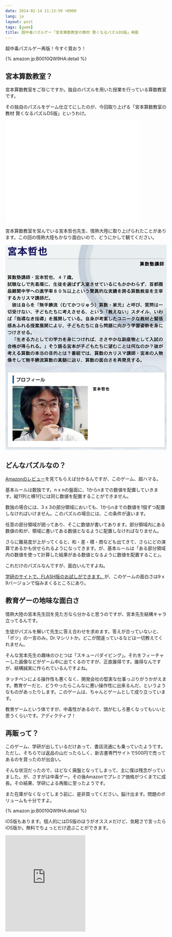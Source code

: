 ```yaml
---
date: 2014-02-14 11:13:59 +0900
lang: ja
layout: post
tags: [game]
title: 超中毒パズルゲー「宮本算数教室の教材 賢くなるパズルDS版」再販
---
```

超中毒パズルゲー再版！今すぐ買おう！

{% amazon jp:B0010QW9HA:detail %}

## 宮本算数教室？

宮本算数教室をご存じですか。独自のパズルを用いた授業を行っている算数教室です。

その独自のパズルをゲーム仕立てにしたのが、今回取り上げる「宮本算数教室の教材 賢くなるパズルDS版」というわけ。

<iframe width="420" height="315" src="//www.youtube.com/embed/65tHmXQD1Rs" frameborder="0" allowfullscreen></iframe>

宮本算数教室を営んでいる宮本哲也先生、情熱大陸に取り上げられたことがあります。この回の情熱大陸もかなり面白いので、どうにかして観てください。

![情熱大陸 宮本哲也(引用)](/assets/images/entry/2014-02-13/miyamoto-jounetsu.jpg)

## どんなパズルなの？

[Amazonのレビュー](http://www.amazon.co.jp/product-reviews/B0010QW9HA/wktk09-22/ref=nosim)を見てもらえば分かるんですが、このゲーム、超ハマる。

基本ルールは数独です。n x nの盤面に、1からnまでの数値を配置していきます。縦11列と横1行には同じ数値を配置することができません。

数独の場合には、3 x 3の部分領域においても、1からnまでの数値を1個ずつ配置しなければいけません。このパズルの場合には、この条件が違います。

任意の部分領域が囲ってあり、そこに数値が書いてあります。部分領域内にある数値の和が、領域に書いてある数値となるように配置しなければなりません。

さらに難易度が上がってくると、和・差・積・商なども出てきて、さらにどの演算であるかも伏せられるようになってきます。が、基本ルールは「ある部分領域内の数値を使って計算した結果がある数値となるように数値を配置すること」。

これだけのパズルなんですが、面白いんですよね。

[学研のサイトで、FLASH版のお試しができます。](http://miyamoto-puzzle.com/trial/index.html)が、このゲームの面白さは9 x 9バージョンで悩みまくるところにあり。

## 教育ゲーの地味な面白さ

情熱大陸の宮本先生回を見た方なら分かると思うのですが、宮本先生結構キャラ立ってるんです。

生徒がパズルを解いて先生に答え合わせを求めます。答えが合っていないと、「ボツ」の一言のみ。Dr.マシリトか。どこが間違っているなどは一切教えてくれません。

そんな宮本先生の趣味のひとつは「スキューバダイビング」。それをフィーチャーした画像などがゲーム中に出てくるのですが、正直誰得です。誰得なんですが、結構誠実に作られているんですよね。

タッチペンによる操作性も悪くなく、開発会社の堅実な仕事っぷりがうかがえます。教育ゲーだと、どうやったらこんなに悪い操作性に出来るんだ、というようなものがあったりします。このゲームは、ちゃんとゲームとして成り立っています。

教育ゲームという体ですが、中毒性があるので、頭がむしろ悪くなってもいいと思うくらいです。アディクティブ！

## 再販って？

このゲーム、学研が出しているだけあって、書店流通にも乗っていたようです。ただし、そちらでは返品の山だったらしく、新古書専門サイトで500円で売ってあるのを買ったのが出会い。

そんな状況だったので、ほどなく廃盤となってしまって、主に僕は残念がっていました。が、さすがは中毒ゲー。その後Amazonでプレミア価格がつくまでに成長。その結果、学研による再販に至ったようです。

また在庫がなくなってしまう前に、是非買ってください。脳汁出ます。問題のボリュームも十分ですよ。

{% amazon jp:B0010QW9HA:detail %}

iOS版もあります。個人的にはDS版のほうがオススメだけど、気軽さで言ったらiOS版か。無料でちょっとだけ遊ぶことができます。

<iframe src="https://widgets.itunes.apple.com/widget.html?c=jp&brc=FFFFFF&blc=FFFFFF&trc=FFFFFF&tlc=FFFFFF&d=&t=&m=software&e=software&w=250&h=300&ids=573838353&wt=discovery&partnerId=&affiliate_id=&at=11lrL2&ct=" frameborder=0 style="overflow-x:hidden;overflow-y:hidden;width:250px;height: 300px;border:0px"></iframe>
